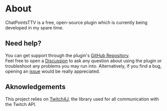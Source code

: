 # About
ChatPointsTTV is a free, open-source plugin which is currently being developed in my spare time.

## Need help?
You can get support through the plugin's [GitHub Repository](https://github.com/GospelBG/ChatPointsTTV).  
Feel free to open a [Discussion](https://github.com/GospelBG/ChatPointsTTV/discussions) to ask any question about using the plugin or troubleshoot any problems you may run into. Alternatively, if you find a bug, opening an [issue](https://github.com/GospelBG/ChatPointsTTV/issues) would be really appreciated.

## Aknowledgements
This project relies on [Twitch4J](https://twitch4j.github.io/), the library used for all communication with the Twitch API.